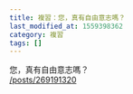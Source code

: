 ```yaml
---
title: 複習：您，真有自由意志嗎？
last_modified_at: 1559398362
category: 複習
tags: []
---
```


<p>您，真有自由意志嗎？<br>
<a href="/posts/269191320" target="_blank">/posts/269191320</a></p>

<p>&nbsp;</p>

